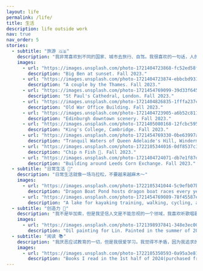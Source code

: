 ```yaml
---
layout: life
permalink: /life/
title: 生活
description: life outside work
nav: true
nav_order: 5
stories:
  - subtitle: "旅游 🇬🇧"
    description: "我非常喜欢到不同的国家、城市去旅行、自驾。我很喜欢的一句话，人的一生都是在走出偏见的过程，我觉得旅行之于我最大的意义便是如此。每个人都有自己的信息、认知茧房，与不同语言、文化的人、事物接触，可以交换获得一部分你一辈子在家都无法得到的东西😎"
    images:
      - url: "https://images.unsplash.com/photo-1721404723868-fc52ed58ff63?q=80&w=4170&auto=format&fit=crop&ixlib=rb-4.0.3&ixid=M3wxMjA3fDB8MHxwaG90by1wYWdlfHx8fGVufDB8fHx8fA%3D%3D"
        description: "Big Ben at sunset. Fall 2023."
      - url: "https://images.unsplash.com/photo-1721404723874-ebbcbd9313f3?q=80&w=4170&auto=format&fit=crop&ixlib=rb-4.0.3&ixid=M3wxMjA3fDB8MHxwaG90by1wYWdlfHx8fGVufDB8fHx8fA%3D%3D"
        description: "A couple by the Thames. Fall 2023."
      - url: "https://images.unsplash.com/photo-1721454769099-39d33f645491?q=80&w=2970&auto=format&fit=crop&ixlib=rb-4.0.3&ixid=M3wxMjA3fDB8MHxwaG90by1wYWdlfHx8fGVufDB8fHx8fA%3D%3D"
        description: "St Paul's Cathedral, London. Fall 2023."
      - url: "https://images.unsplash.com/photo-1721404826835-1fffa237cd82?q=80&w=4170&auto=format&fit=crop&ixlib=rb-4.0.3&ixid=M3wxMjA3fDB8MHxwaG90by1wYWdlfHx8fGVufDB8fHx8fA%3D%3D"
        description: "Old War Office Building. Fall 2023."
      - url: "https://images.unsplash.com/photo-1721404723905-a6b52c811702?q=80&w=4170&auto=format&fit=crop&ixlib=rb-4.0.3&ixid=M3wxMjA3fDB8MHxwaG90by1wYWdlfHx8fGVufDB8fHx8fA%3D%3D"
        description: "Edinburgh downtown scenery. Fall 2023."
      - url: "https://images.unsplash.com/photo-1721405080168-12fcbc595ab0?q=80&w=4170&auto=format&fit=crop&ixlib=rb-4.0.3&ixid=M3wxMjA3fDB8MHxwaG90by1wYWdlfHx8fGVufDB8fHx8fA%3D%3D"
        description: "King's College, Cambridge. Fall 2023."
      - url: "https://images.unsplash.com/photo-1721454769330-0be63997a808?q=80&w=2970&auto=format&fit=crop&ixlib=rb-4.0.3&ixid=M3wxMjA3fDB8MHxwaG90by1wYWdlfHx8fGVufDB8fHx8fA%3D%3D"
        description: "Tranquil Waters of Queen Adelaide's Hill, Windermere. Fall 2023."
      - url: "https://images.unsplash.com/photo-1722105344016-0df8537c1799?q=80&w=4170&auto=format&fit=crop&ixlib=rb-4.0.3&ixid=M3wxMjA3fDB8MHxwaG90by1wYWdlfHx8fGVufDB8fHx8fA%3D%3D"
        description: "Chip n Fish 🤤. Fall 2023."
      - url: "https://images.unsplash.com/photo-1721404724071-db7e1f87dfa6?q=80&w=4287&auto=format&fit=crop&ixlib=rb-4.0.3&ixid=M3wxMjA3fDB8MHxwaG90by1wYWdlfHx8fGVufDB8fHx8fA%3D%3D"
        description: "Building around Leeds Corn Exchange. Fall 2023."
  - subtitle: "日常生活 🥱"
    description: "日常生活就像一场马拉松，不要越来越麻木～"
    images:
      - url: "https://images.unsplash.com/photo-1722105341044-5c9efb07b061?q=80&w=3456&auto=format&fit=crop&ixlib=rb-4.0.3&ixid=M3wxMjA3fDB8MHxwaG90by1wYWdlfHx8fGVufDB8fHx8fA%3D%3D"
        description: "Dragon Boat Pond hosts dragon boat races every year during the Dragon Boat Festival. Winter 2023."
      - url: "https://images.unsplash.com/photo-1721454769089-78f45587ec52?q=80&w=4170&auto=format&fit=crop&ixlib=rb-4.0.3&ixid=M3wxMjA3fDB8MHxwaG90by1wYWdlfHx8fGVufDB8fHx8fA%3D%3D"
        description: "A lake for kayaking training, walking, cycling, and camping. Winter 2023."
  - subtitle: "创造力 🤡"
    description: "我不是毕加索，但是我坚信人文是不能忽视的一个领域，我喜欢听歌唱歌、玩游戏、绘画，我觉得这些能一直保持我的创造力和一些奇怪跳脱的思想"
    images:
      - url: "https://images.unsplash.com/photo-1721398937841-348e3ec00442?q=80&w=3024&auto=format&fit=crop&ixlib=rb-4.0.3&ixid=M3wxMjA3fDB8MHxwaG90by1wYWdlfHx8fGVufDB8fHx8fA%3D%3D"
        description: "Oil painting for Lin. Painted in the summer of 2024."
  - subtitle: "阅读 📚"
    description: "我厌恶应试教育的一切，但是我很爱学习。我觉得不矛盾，因为我追求的是广义上的学习，人的一生不管学历高低，都是在不断学习的过程，只是学习在很大程度上被妖魔化后背负了恶名。以前我喜欢看文学、小说和传记类，但是现在我更喜欢看一些经济、金融或者非小说畅销书，我不知道自己是不是在追求实用主义的道路上越走越远了。另外我现在也很喜欢阅读一些国际上很有深度的报道。"
    images:
      - url: "https://images.unsplash.com/photo-1722105350593-0a95a3e81376?q=80&w=4280&auto=format&fit=crop&ixlib=rb-4.0.3&ixid=M3wxMjA3fDB8MHxwaG90by1wYWdlfHx8fGVufDB8fHx8fA%3D%3D"
        description: "Books I read in the 1st half of 2024(purchased from 3 countries), all worth reading."
---
```

